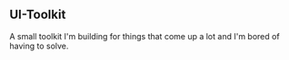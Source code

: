 ## UI-Toolkit

A small toolkit I'm building for things that come up a lot and I'm bored of having to solve. 